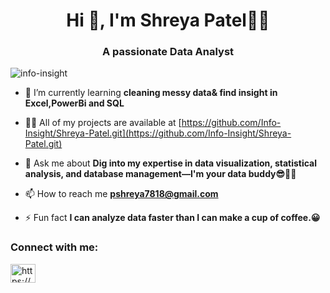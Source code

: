 <h1 align="center">Hi 👋, I'm Shreya Patel👩‍💻</h1>
<h3 align="center">A passionate Data Analyst</h3>
<p align="left"> <img src="https://komarev.com/ghpvc/?username=info-insight&label=Profile%20views&color=0e75b6&style=flat" alt="info-insight" /> </p>

- 🌱 I’m currently learning **cleaning messy data& find insight in Excel,PowerBi and SQL**

- 👨‍💻 All of my projects are available at [https://github.com/Info-Insight/Shreya-Patel.git](https://github.com/Info-Insight/Shreya-Patel.git)

- 💬 Ask me about **Dig into my expertise in data visualization, statistical analysis, and database management—I'm your data buddy😎👩‍💻**

- 📫 How to reach me **pshreya7818@gmail.com**

- ⚡ Fun fact **I can analyze data faster than I can make a cup of coffee.😀**

<h3 align="left">Connect with me:</h3>
<p align="left">
<a href="https://linkedin.com/in/https://www.linkedin.com/in/shreya-patel-6a8620256/" target="blank"><img align="center" src="https://raw.githubusercontent.com/rahuldkjain/github-profile-readme-generator/master/src/images/icons/Social/linked-in-alt.svg" alt="https://www.linkedin.com/in/shreya-patel-6a8620256/" height="30" width="40" /></a>
</p>
